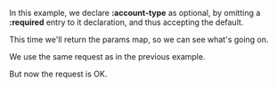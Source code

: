 In this example, we declare __:account-type__ as optional, by omitting a __:required__ entry to it declaration, and thus accepting the default.

This time we'll return the params map, so we can see what's going on.

<handler/>

We use the same request as in the previous example.

<request/>

But now the request is OK.

<response/>
